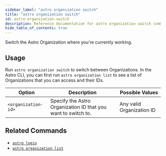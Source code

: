```yaml
---
sidebar_label: "astro organization switch"
title: "astro organization switch"
id: astro-organization-switch
description: Reference documentation for astro organization switch command.
hide_table_of_contents: true
---
```


Switch the Astro Organization where you're currently working.

## Usage

Run `astro organization switch` to switch between Organizations. In the Astro CLI, you can first run `astro organization list` to see a list of Organizations that you can access and their IDs.

| Option    | Description                                                                                                                                      | Possible Values                                                                                                                           |
| --------- | ------------------------------------------------------------------------------------------------------------------------------------------------- | ------------------------------------------------------------------------------------------------------------------------------------------- |
| `<organization-id>` | Specify the Astro Organization ID that you want to switch to. | Any valid Organization ID                                                                      |


## Related Commands

- [`astro login`](cli/astro-login.md)
- [`astro organization list`](cli/astro-organization-list.md)
